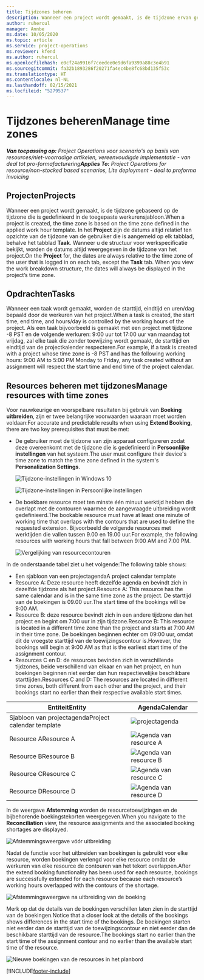 ```yaml
---
title: Tijdzones beheren
description: Wanneer een project wordt gemaakt, is de tijdzone ervan gebaseerd op de tijdzone die is gedefinieerd in de toegepaste werkurensjabloon.
author: ruhercul
manager: Annbe
ms.date: 10/05/2020
ms.topic: article
ms.service: project-operations
ms.reviewer: kfend
ms.author: ruhercul
ms.openlocfilehash: e0cf24a9916f7ceedee0e9d6fa9399a88c3e4b91
ms.sourcegitcommit: fa32b1893286f20271fa4ec4be8fc68bd135f53c
ms.translationtype: HT
ms.contentlocale: nl-NL
ms.lasthandoff: 02/15/2021
ms.locfileid: "5279537"
---
```

# <a name="manage-time-zones"></a><span data-ttu-id="f9c32-103">Tijdzones beheren</span><span class="sxs-lookup"><span data-stu-id="f9c32-103">Manage time zones</span></span>

<span data-ttu-id="f9c32-104">_**Van toepassing op:** Project Operations voor scenario's op basis van resources/niet-voorradige artikelen, vereenvoudigde implementatie - van deal tot pro-formafacturering_</span><span class="sxs-lookup"><span data-stu-id="f9c32-104">_**Applies To:** Project Operations for resource/non-stocked based scenarios, Lite deployment - deal to proforma invoicing_</span></span>


## <a name="projects"></a><span data-ttu-id="f9c32-105">Projecten</span><span class="sxs-lookup"><span data-stu-id="f9c32-105">Projects</span></span>

<span data-ttu-id="f9c32-106">Wanneer een project wordt gemaakt, is de tijdzone gebaseerd op de tijdzone die is gedefinieerd in de toegepaste werkurensjabloon.</span><span class="sxs-lookup"><span data-stu-id="f9c32-106">When a project is created, the time zone is based on the time zone defined in the applied work hour template.</span></span> <span data-ttu-id="f9c32-107">In het **Project** zijn de datums altijd relatief ten opzichte van de tijdzone van de gebruiker die is aangemeld op elk tabblad, behalve het tabblad **Taak**. Wanneer u de structuur voor werkspecificatie bekijkt, worden de datums altijd weergegeven in de tijdzone van het project.</span><span class="sxs-lookup"><span data-stu-id="f9c32-107">On the **Project** for, the dates are always relative to the time zone of the user that is logged in on each tab, except the **Task** tab. When you view the work breakdown structure, the dates will always be displayed in the project’s time zone.</span></span>

## <a name="tasks"></a><span data-ttu-id="f9c32-108">Opdrachten</span><span class="sxs-lookup"><span data-stu-id="f9c32-108">Tasks</span></span>

<span data-ttu-id="f9c32-109">Wanneer een taak wordt gemaakt, worden de starttijd, eindtijd en uren/dag bepaald door de werkuren van het project.</span><span class="sxs-lookup"><span data-stu-id="f9c32-109">When a task is created, the start time, end time, and hours/day is controlled by the working hours of the project.</span></span> <span data-ttu-id="f9c32-110">Als een taak bijvoorbeeld is gemaakt met een project met tijdzone -8 PST en de volgende werkuren: 9:00 uur tot 17:00 uur van maandag tot vrijdag, zal elke taak die zonder toewijzing wordt gemaakt, de starttijd en eindtijd van de projectkalender respecteren.</span><span class="sxs-lookup"><span data-stu-id="f9c32-110">For example, if a task is created with a project whose time zone is -8 PST and has the following working hours: 9:00 AM to 5:00 PM Monday to Friday, any task created without an assignment will respect the start time and end time of the project calendar.</span></span>

## <a name="manage-resources-with-time-zones"></a><span data-ttu-id="f9c32-111">Resources beheren met tijdzones</span><span class="sxs-lookup"><span data-stu-id="f9c32-111">Manage resources with time zones</span></span>

<span data-ttu-id="f9c32-112">Voor nauwkeurige en voorspelbare resultaten bij gebruik van **Boeking uitbreiden**, zijn er twee belangrijke voorwaarden waaraan moet worden voldaan:</span><span class="sxs-lookup"><span data-stu-id="f9c32-112">For accurate and predictable results when using **Extend Booking**, there are two key prerequisites that must be met:</span></span>  

- <span data-ttu-id="f9c32-113">De gebruiker moet de tijdzone van zijn apparaat configureren zodat deze overeenkomt met de tijdzone die is gedefinieerd in **Persoonlijke instellingen** van het systeem.</span><span class="sxs-lookup"><span data-stu-id="f9c32-113">The user must configure their device's time zone to match the time zone defined in the system's **Personalization Settings**.</span></span>
 
  ![Tijdzone-instellingen in Windows 10](media/reconcile-assignments-03.png)

  ![Tijdzone-instellingen in Persoonlijke instellingen](media/reconcile-assignments-04.png)
 
- <span data-ttu-id="f9c32-116">De boekbare resource moet ten minste één minuut werktijd hebben die overlapt met de contouren waarmee de aangevraagde uitbreiding wordt gedefinieerd.</span><span class="sxs-lookup"><span data-stu-id="f9c32-116">The bookable resource must have at least one minute of working time that overlaps with the contours that are used to define the requested extension.</span></span> <span data-ttu-id="f9c32-117">Bijvoorbeeld de volgende resources met werktijden die vallen tussen 9.00 en 19.00 uur.</span><span class="sxs-lookup"><span data-stu-id="f9c32-117">For example, the following resources with working hours that fall between 9:00 AM and 7:00 PM.</span></span> 

  ![Vergelijking van resourcecontouren](media/reconcile-assignments-05.png)

<span data-ttu-id="f9c32-119">In de onderstaande tabel ziet u het volgende:</span><span class="sxs-lookup"><span data-stu-id="f9c32-119">The following table shows:</span></span>

- <span data-ttu-id="f9c32-120">Een sjabloon van een projectagenda</span><span class="sxs-lookup"><span data-stu-id="f9c32-120">A project calendar template</span></span>
- <span data-ttu-id="f9c32-121">Resource A: Deze resource heeft dezelfde agenda en bevindt zich in dezelfde tijdzone als het project.</span><span class="sxs-lookup"><span data-stu-id="f9c32-121">Resource A: This resource has the same calendar and is in the same time zone as the project.</span></span> <span data-ttu-id="f9c32-122">De starttijd van de boekingen is 09.00 uur.</span><span class="sxs-lookup"><span data-stu-id="f9c32-122">The start time of the bookings will be 9:00 AM.</span></span>
- <span data-ttu-id="f9c32-123">Resource B: deze resource bevindt zich in een andere tijdzone dan het project en begint om 7:00 uur in zijn tijdzone.</span><span class="sxs-lookup"><span data-stu-id="f9c32-123">Resource B: This resource is located in a different time zone than the project and starts at 7:00 AM in their time zone.</span></span> <span data-ttu-id="f9c32-124">De boekingen beginnen echter om 09:00 uur, omdat dit de vroegste starttijd van de toewijzingscontour is.</span><span class="sxs-lookup"><span data-stu-id="f9c32-124">However, the bookings will begin at 9:00 AM as that is the earliest start time of the assignment contour.</span></span>
- <span data-ttu-id="f9c32-125">Resources C en D: de resources bevinden zich in verschillende tijdzones, beide verschillend van elkaar en van het project, en hun boekingen beginnen niet eerder dan hun respectievelijke beschikbare starttijden.</span><span class="sxs-lookup"><span data-stu-id="f9c32-125">Resources C and D: The resources are located in different time zones, both different from each other and the project, and their bookings start no earlier than their respective available start times.</span></span>

|<span data-ttu-id="f9c32-126">Entiteit</span><span class="sxs-lookup"><span data-stu-id="f9c32-126">Entity</span></span>  |<span data-ttu-id="f9c32-127">Agenda</span><span class="sxs-lookup"><span data-stu-id="f9c32-127">Calendar</span></span>  |
|-|-|
|<span data-ttu-id="f9c32-128">Sjabloon van projectagenda</span><span class="sxs-lookup"><span data-stu-id="f9c32-128">Project calendar template</span></span>   | ![projectagenda](media/reconcile-assignments-06.png) |
|<span data-ttu-id="f9c32-130">Resource A</span><span class="sxs-lookup"><span data-stu-id="f9c32-130">Resource A</span></span>  | ![Agenda van resource A](media/reconcile-assignments-06.png) |
|<span data-ttu-id="f9c32-132">Resource B</span><span class="sxs-lookup"><span data-stu-id="f9c32-132">Resource B</span></span>  |  ![Agenda van resource B](media/reconcile-assignments-07.png) |
|<span data-ttu-id="f9c32-134">Resource C</span><span class="sxs-lookup"><span data-stu-id="f9c32-134">Resource C</span></span>  |  ![Agenda van resource C](media/reconcile-assignments-08.png) |
|<span data-ttu-id="f9c32-136">Resource D</span><span class="sxs-lookup"><span data-stu-id="f9c32-136">Resource D</span></span>  | ![Agenda van resource D](media/reconcile-assignments-09.png)  |
 
<span data-ttu-id="f9c32-138">In de weergave **Afstemming** worden de resourcetoewijzingen en de bijbehorende boekingstekorten weergegeven.</span><span class="sxs-lookup"><span data-stu-id="f9c32-138">When you navigate to the **Reconciliation** view, the resource assignments and the associated booking shortages are displayed.</span></span>

![Afstemmingsweergave vóór uitbreiding](media/reconcile-assignments-10.png)

<span data-ttu-id="f9c32-140">Nadat de functie voor het uitbreiden van boekingen is gebruikt voor elke resource, worden boekingen verlengd voor elke resource omdat de werkuren van elke resource de contouren van het tekort overlappen.</span><span class="sxs-lookup"><span data-stu-id="f9c32-140">After the extend booking functionality has been used for each resource, bookings are successfully extended for each resource because each resource’s working hours overlapped with the contours of the shortage.</span></span>

![Afstemmingsweergave na uitbreiding van de boeking](media/reconcile-assignments-11.png) 

<span data-ttu-id="f9c32-142">Merk op dat de details van de boekingen verschillen laten zien in de starttijd van de boekingen.</span><span class="sxs-lookup"><span data-stu-id="f9c32-142">Notice that a closer look at the details of the bookings shows differences in the start time of the bookings.</span></span> <span data-ttu-id="f9c32-143">De boekingen starten niet eerder dan de starttijd van de toewijzingscontour en niet eerder dan de beschikbare starttijd van de resource.</span><span class="sxs-lookup"><span data-stu-id="f9c32-143">The bookings start no earlier than the start time of the assignment contour and no earlier than the available start time of the resource.</span></span>

![Nieuwe boekingen van de resources in het planbord](media/reconcile-assignments-12.png)


[!INCLUDE[footer-include](../includes/footer-banner.md)]